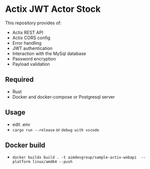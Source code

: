 # Actix JWT Actor Stock

This repository provides of:

- Actix REST API
- Actix CORS config
- Error handling
- JWT authentication
- Interaction with the MySql database
- Password encryption
- Payload validation

## Required

- Rust
- Docker and docker-compose or Postgresql server

## Usage

- edit .env
- `cargo run --release` or `debug with vscode`

## Docker build

- `docker buildx build . -t aimdevgroup/sample-actix-webapi  --platform linux/amd64 --push`
